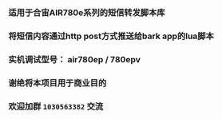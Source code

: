 ### 适用于合宙AIR780e系列的短信转发脚本库
### 将短信内容通过http post方式推送给bark app的lua脚本
### 实机调试型号： air780ep / 780epv

### 谢绝将本项目用于商业目的

### 欢迎加群 `1030563382` 交流
